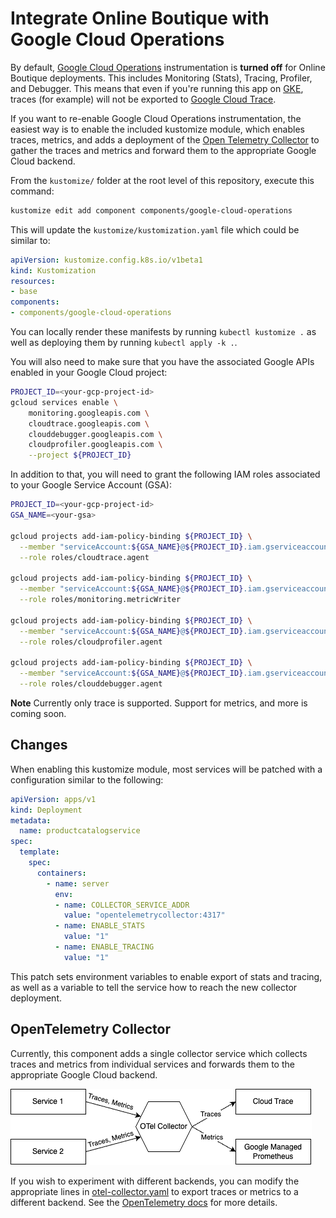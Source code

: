 # Integrate Online Boutique with Google Cloud Operations

By default, [Google Cloud Operations](https://cloud.google.com/products/operations) instrumentation is **turned off** for Online Boutique deployments. This includes Monitoring (Stats), Tracing, Profiler, and Debugger. This means that even if you're running this app on [GKE](https://cloud.google.com/kubernetes-engine), traces (for example) will not be exported to [Google Cloud Trace](https://cloud.google.com/trace).

If you want to re-enable Google Cloud Operations instrumentation, the easiest way is to enable the included kustomize module, which enables traces, metrics, and adds a deployment of the [Open Telemetry Collector](https://opentelemetry.io/docs/collector/) to gather the traces and metrics and forward them to the appropriate Google Cloud backend.

From the `kustomize/` folder at the root level of this repository, execute this command:
```bash
kustomize edit add component components/google-cloud-operations
```

This will update the `kustomize/kustomization.yaml` file which could be similar to:
```yaml
apiVersion: kustomize.config.k8s.io/v1beta1
kind: Kustomization
resources:
- base
components:
- components/google-cloud-operations
```
You can locally render these manifests by running `kubectl kustomize .` as well as deploying them by running `kubectl apply -k .`.

You will also need to make sure that you have the associated Google APIs enabled in your Google Cloud project:

```bash
PROJECT_ID=<your-gcp-project-id>
gcloud services enable \
    monitoring.googleapis.com \
    cloudtrace.googleapis.com \
    clouddebugger.googleapis.com \
    cloudprofiler.googleapis.com \
    --project ${PROJECT_ID}
```

In addition to that, you will need to grant the following IAM roles associated to your Google Service Account (GSA):
```bash
PROJECT_ID=<your-gcp-project-id>
GSA_NAME=<your-gsa>

gcloud projects add-iam-policy-binding ${PROJECT_ID} \
  --member "serviceAccount:${GSA_NAME}@${PROJECT_ID}.iam.gserviceaccount.com" \
  --role roles/cloudtrace.agent

gcloud projects add-iam-policy-binding ${PROJECT_ID} \
  --member "serviceAccount:${GSA_NAME}@${PROJECT_ID}.iam.gserviceaccount.com" \
  --role roles/monitoring.metricWriter
  
gcloud projects add-iam-policy-binding ${PROJECT_ID} \
  --member "serviceAccount:${GSA_NAME}@${PROJECT_ID}.iam.gserviceaccount.com" \
  --role roles/cloudprofiler.agent
  
gcloud projects add-iam-policy-binding ${PROJECT_ID} \
  --member "serviceAccount:${GSA_NAME}@${PROJECT_ID}.iam.gserviceaccount.com" \
  --role roles/clouddebugger.agent
```

**Note**
Currently only trace is supported.  Support for metrics, and more is coming soon. 

## Changes

When enabling this kustomize module, most services will be patched with a configuration similar to the following:

```yaml
apiVersion: apps/v1
kind: Deployment
metadata:
  name: productcatalogservice
spec:
  template:
    spec:
      containers:
        - name: server
          env:
          - name: COLLECTOR_SERVICE_ADDR
            value: "opentelemetrycollector:4317"
          - name: ENABLE_STATS
            value: "1"
          - name: ENABLE_TRACING
            value: "1"
```

This patch sets environment variables to enable export of stats and tracing, as well as a variable to tell the service how to reach the new collector deployment.

## OpenTelemetry Collector

Currently, this component adds a single collector service which collects traces and metrics from individual services and forwards them to the appropriate Google Cloud backend.

![Collector Architecture Diagram](collector-model.png)

If you wish to experiment with different backends, you can modify the appropriate lines in [otel-collector.yaml](otel-collector.yaml) to export traces or metrics to a different backend.  See the [OpenTelemetry docs](https://opentelemetry.io/docs/collector/configuration/) for more details.
